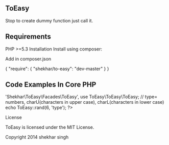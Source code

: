 ToEasy
------
Stop to create dummy function just call it.

Requirements
-----------
PHP >=5.3 Installation
Install using composer:

Add in composer.json

{
    "require": {
         "shekhar/to-easy": "dev-master"
    }
}

Code Examples In Core PHP
------------------------
<?php

//Call Autoload classes include('vendor/autoload.php');

//Include this in alias
'ToEasy' => 'Shekhar\ToEasy\Facades\ToEasy',

use ToEasy\ToEasy\ToEasy;
// type= numbers, charU(characters in upper case), charL(characters in lower case)
echo ToEasy::rand(6, 'type'); ?>

License

ToEasy is licensed under the MIT License.

Copyright 2014 shekhar singh
